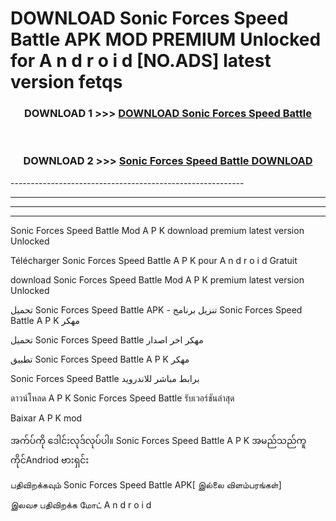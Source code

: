 # DOWNLOAD Sonic Forces Speed Battle  APK MOD PREMIUM Unlocked for A n d r o i d [NO.ADS] latest version fetqs 



<div align="center">

<h3>DOWNLOAD 1 >>> <a href="https://getmod2.web.app/?judul=Sonic Forces Speed Battle ">DOWNLOAD Sonic Forces Speed Battle </a></h3><br>

<h3>DOWNLOAD 2 >>> <a href="https://getmod2.web.app/?judul=Sonic Forces Speed Battle ">Sonic Forces Speed Battle  DOWNLOAD </a></h3>

</div>
----------------------------------------------------------

----------------------------------------------------------

----------------------------------------------------------

----------------------------------------------------------

Sonic Forces Speed Battle  Mod A P K download premium latest version Unlocked

Télécharger Sonic Forces Speed Battle  A P K pour A n d r o i d Gratuit

download Sonic Forces Speed Battle  Mod A P K premium latest version Unlocked

تحميل Sonic Forces Speed Battle  APK - تنزيل برنامج Sonic Forces Speed Battle  A P K مهكر

تحميل Sonic Forces Speed Battle  مهكر اخر اصدار

تطبيق Sonic Forces Speed Battle  A P K مهكر

Sonic Forces Speed Battle  برابط مباشر للاندرويد

ดาวน์โหลด A P K Sonic Forces Speed Battle  รับเวอร์ชันล่าสุด

Baixar A P K mod

အက်ပ်ကို ဒေါင်းလုဒ်လုပ်ပါ။ Sonic Forces Speed Battle  A P K အမည်သည်ကူကိုင်Andriod ဗားရှင်း

பதிவிறக்கவும் Sonic Forces Speed Battle  APK[ இல்லை விளம்பரங்கள்] 
 
இலவச பதிவிறக்க மோட் A n d r o i d



